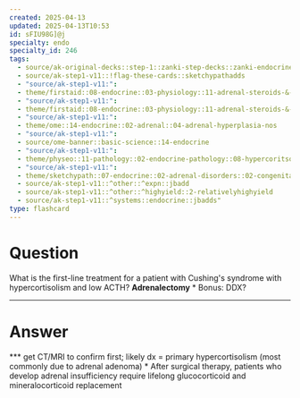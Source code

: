 ```yaml
---
created: 2025-04-13
updated: 2025-04-13T10:53
id: sFIU98G]@j
specialty: endo
specialty_id: 246
tags:
  - source/ak-original-decks::step-1::zanki-step-decks::zanki-endocrine::endocrine-pathology
  - source/ak-step1-v11::!flag-these-cards::sketchypathadds
  - "source/ak-step1-v11:": 
  - theme/firstaid::08-endocrine::03-physiology::11-adrenal-steroids-&-congenital-adrenal-hyperplasia
  - "source/ak-step1-v11:": 
  - theme/firstaid::08-endocrine::03-physiology::11-adrenal-steroids-&-congenital-adrenal-hyperplasia::*congenital-adrenal-hyperplasia
  - "source/ak-step1-v11:": 
  - theme/ome::14-endocrine::02-adrenal::04-adrenal-hyperplasia-nos
  - "source/ak-step1-v11:": 
  - source/ome-banner::basic-science::14-endocrine
  - "source/ak-step1-v11:": 
  - theme/physeo::11-pathology::02-endocrine-pathology::08-hypercoritsolism
  - "source/ak-step1-v11:": 
  - theme/sketchypath::07-endocrine::02-adrenal-disorders::02-congenital-adrenal-hyperplasia-(cah)
  - source/ak-step1-v11::^other::^expn::jbadd
  - source/ak-step1-v11::^other::^highyield::2-relativelyhighyield
  - source/ak-step1-v11::^systems::endocrine::jbadds"
type: flashcard
---
```


# Question
What is the first-line treatment for a patient with Cushing's syndrome with hypercortisolism and low ACTH?  **Adrenalectomy**  * Bonus: DDX?

---

# Answer
*** get CT/MRI to confirm first; likely dx = primary hypercortisolism (most commonly due to adrenal adenoma)  * After surgical therapy, patients who develop adrenal insufficiency require lifelong glucocorticoid and mineralocorticoid replacement